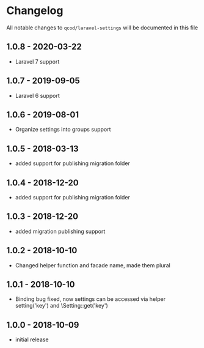 # Changelog

All notable changes to `qcod/laravel-settings` will be documented in this file

## 1.0.8 - 2020-03-22
- Laravel 7 support

## 1.0.7 - 2019-09-05
- Laravel 6 support

## 1.0.6 - 2019-08-01

- Organize settings into groups support

## 1.0.5 - 2018-03-13

- added support for publishing migration folder

## 1.0.4 - 2018-12-20

- added support for publishing migration folder

## 1.0.3 - 2018-12-20

- added migration publishing support

## 1.0.2 - 2018-10-10

- Changed helper function and facade name, made them plural

## 1.0.1 - 2018-10-10

- Binding bug fixed, now settings can be accessed via helper setting('key') and \Setting::get('key')

## 1.0.0 - 2018-10-09

- initial release

